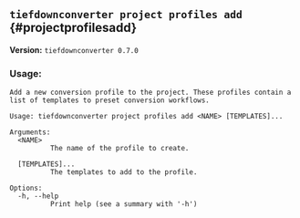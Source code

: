 ## `tiefdownconverter project profiles add` {#projectprofilesadd}

**Version:** `tiefdownconverter 0.7.0`

### Usage:
```
Add a new conversion profile to the project. These profiles contain a list of templates to preset conversion workflows.

Usage: tiefdownconverter project profiles add <NAME> [TEMPLATES]...

Arguments:
  <NAME>
          The name of the profile to create.

  [TEMPLATES]...
          The templates to add to the profile.

Options:
  -h, --help
          Print help (see a summary with '-h')
```

